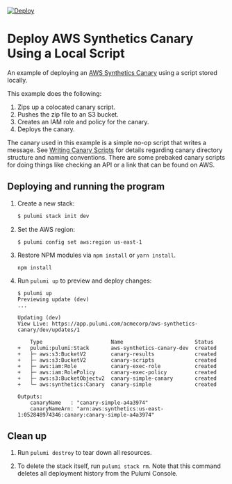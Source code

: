 [![Deploy](https://get.pulumi.com/new/button.svg)](https://app.pulumi.com/new)

# Deploy AWS Synthetics Canary Using a Local Script

An example of deploying an [AWS Synthetics Canary](https://docs.aws.amazon.com/AmazonCloudWatch/latest/monitoring/CloudWatch_Synthetics_Canaries.html) using a script stored locally.

This example does the following:
1. Zips up a colocated canary script.
1. Pushes the zip file to an S3 bucket.
1. Creates an IAM role and policy for the canary.
1. Deploys the canary.

The canary used in this example is a simple no-op script that writes a message.
See [Writing Canary Scripts](https://docs.aws.amazon.com/AmazonCloudWatch/latest/monitoring/CloudWatch_Synthetics_Canaries_WritingCanary.html) for details regarding canary directory structure and naming conventions.
There are some prebaked canary scripts for doing things like checking an API or a link that can be found on AWS. 

## Deploying and running the program

1.  Create a new stack:

    ```bash
    $ pulumi stack init dev
    ```

1.  Set the AWS region:

    ```
    $ pulumi config set aws:region us-east-1
    ```

1.  Restore NPM modules via `npm install` or `yarn install`.
    ```
    npm install
    ```

1.  Run `pulumi up` to preview and deploy changes:

    ```
    $ pulumi up
    Previewing update (dev)
    ...

    Updating (dev)
    View Live: https://app.pulumi.com/acmecorp/aws-synthetics-canary/dev/updates/1

        Type                      Name                       Status      
    +   pulumi:pulumi:Stack       aws-synthetics-canary-dev  created     
    +   ├─ aws:s3:BucketV2        canary-results             created     
    +   ├─ aws:s3:BucketV2        canary-scripts             created     
    +   ├─ aws:iam:Role           canary-exec-role           created     
    +   ├─ aws:iam:RolePolicy     canary-exec-policy         created     
    +   ├─ aws:s3:BucketObjectv2  canary-simple-canary       created     
    +   └─ aws:synthetics:Canary  canary-simple              created     
    
    Outputs:
        canaryName   : "canary-simple-a4a3974"
        canaryNameArn: "arn:aws:synthetics:us-east-1:052848974346:canary:canary-simple-a4a3974"
    ```

## Clean up

1.  Run `pulumi destroy` to tear down all resources.

1.  To delete the stack itself, run `pulumi stack rm`. Note that this command deletes all deployment history from the Pulumi Console.
